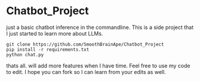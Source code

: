 # Chatbot_Project

just a basic chatbot inference in the commandline. This is a side project that I just started to learn more about LLMs.

```
git clone https://github.com/SmoothBrainApe/Chatbot_Project
pip install -r requirements.txt
python chat.py
```

thats all. will add more features when I have time.
Feel free to use my code to edit. I hope you can fork so I can learn from your edits as well.
